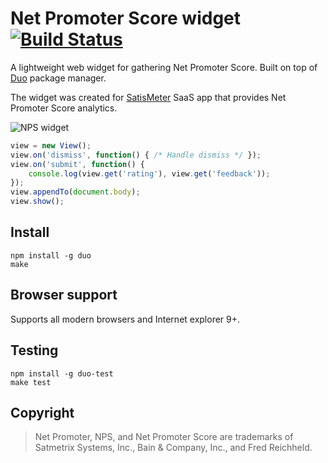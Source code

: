# Net Promoter Score widget [![Build Status](https://travis-ci.org/satismeter/nps-widget.svg?branch=master)](https://travis-ci.org/satismeter/nps-widget)


A lightweight web widget for gathering Net Promoter Score. Built on top of
[Duo](http://duojs.org) package manager.

The widget was created for [SatisMeter](http://www.satismeter.com) SaaS app
that provides Net Promoter Score analytics.

![NPS widget](https://raw.githubusercontent.com/satismeter/nps-widget/gh-pages/rating.png)

```js
view = new View();
view.on('dismiss', function() { /* Handle dismiss */ });
view.on('submit', function() {
    console.log(view.get('rating'), view.get('feedback'));
});
view.appendTo(document.body);
view.show();
```

## Install

```
npm install -g duo
make
```

## Browser support
Supports all modern browsers and Internet explorer 9+.

## Testing
```
npm install -g duo-test
make test
```

## Copyright

> Net Promoter, NPS, and Net Promoter Score are trademarks of
> Satmetrix Systems, Inc., Bain & Company, Inc., and Fred Reichheld.
